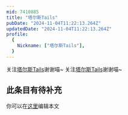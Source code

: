 ```yaml
---
mid: 7410885
title: "塔尔斯Tails"
pubDate: "2024-11-04T11:22:13.264Z"
updatedDate: "2024-11-04T11:22:13.264Z"
profile:
  {
    Nickname: ["塔尔斯Tails"],
  }
---
```


关注[塔尔斯Tails](https://space.bilibili.com/7410885)谢谢喵~ 关注[塔尔斯Tails](https://space.bilibili.com/7410885)谢谢喵~

## 此条目有待补充
你可以在[这里](https://github.com/Yuhanawa/VTuber.ICU-Content/edit/master/v/塔尔斯Tails/index.md)编辑本文
